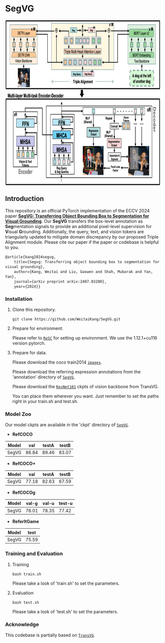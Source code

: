 # SegVG
<p align="center"> <img src='docs/framework.png' align="center" height="540px"> </p>

## **Introduction**


This repository is an official PyTorch implementation of the ECCV 2024 paper [**SegVG: Transferring Object Bounding Box to Segmentation for Visual Grounding**](https://arxiv.org/abs/2407.03200). Our **SegVG** transfers the box-level annotation as **Seg**mentation signals to provide an additional pixel-level supervision for **V**isual **G**rounding.
Additionally, the query, text, and vision tokens are triangularly updated to mitigate domain discrepancy by our proposed Triple Alignment module.
Please cite our paper if the paper or codebase is helpful to you.

    @article{kang2024segvg,
        title={Segvg: Transferring object bounding box to segmentation for visual grounding},
        author={Kang, Weitai and Liu, Gaowen and Shah, Mubarak and Yan, Yan},
        journal={arXiv preprint arXiv:2407.03200},
        year={2024}}

### Installation
1.  Clone this repository.
    ```
    git clone https://github.com/WeitaiKang/SegVG.git
    ```

2.  Prepare for environment. 

    Please refer to [`ReSC`](https://github.com/zyang-ur/ReSC) for setting up environment. We use the 1.12.1+cu116 version pytorch. 

3.  Prepare for data. 

    Please download the coco train2014 [`images`](http://images.cocodataset.org/zips/train2014.zip).
    
     Please download the referring expression annotations from the 'annotation' directory of [`SegVG`](https://drive.google.com/drive/folders/1iF5yJsEfyaSGnaS3rj_rkrECm4ebSuD8?usp=sharing). 

    Please download the [`ResNet101`](https://drive.google.com/drive/folders/17CVnc5XOyqqDlg1veXRE9hY9r123Nvqx) ckpts of vision backbone from TransVG.

    You can place them wherever you want. Just remember to set the paths right in your train.sh and test.sh.

### Model Zoo

Our model ckpts are available in the 'ckpt' directory of [`SegVG`](https://drive.google.com/drive/folders/1iF5yJsEfyaSGnaS3rj_rkrECm4ebSuD8?usp=sharing).

- **RefCOCO**

| Model   | val     | testA  | testB  |
|---------|---------|--------|--------|
| SegVG   | 86.84   | 89.46  | 83.07  |

- **RefCOCO+**

| Model   | val     | testA  | testB  |
|---------|---------|--------|--------|
| SegVG   | 77.18   | 82.63  | 67.59  |

- **RefCOCOg**

| Model   | val-g   | val-u  | test-u |
|---------|---------|--------|--------|
| SegVG   | 76.01   | 78.35  | 77.42  |

- **ReferItGame**

| Model   | test    |
|---------|---------|
| SegVG   | 75.59   |

### Training and Evaluation

1.  Training
    ```
    bash train.sh
    ```
    Please take a look of 'train.sh' to set the parameters.

2.  Evaluation
    ```
    bash test.sh
    ```
    Please take a look of 'test.sh' to set the parameters.

### Acknowledge
This codebase is partially based on [`TransVG`](https://github.com/djiajunustc/TransVG?tab=readme-ov-file).
